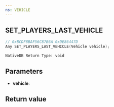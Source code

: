 ```yaml
---
ns: VEHICLE
---
```

## SET_PLAYERS_LAST_VEHICLE

```c
// 0xBCDF8BAF56C87B6A 0xDE86447D
Any SET_PLAYERS_LAST_VEHICLE(Vehicle vehicle);
```

```
NativeDB Return Type: void
```

## Parameters
* **vehicle**: 

## Return value
